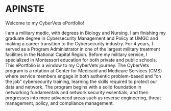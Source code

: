 # APINSTE
Welcome to my CyberVets ePortfolio!

I am a military medic, with degrees in Biology and Nursing. I am finishing my graduate degree in Cybersecurity Management and Policy at UMGC and making a career transition to the Cybersecurity industry. For 4 years, I served as a Program Administrator in one of the largest military treatment facilities in the National Capital Region. Before my military service, I specialized in Montessori education for both private and public schools. This ePortfolio is a window to my CyberVets journey. The CyberVets program is a rotation at Center for Medicaid and Medicare Services (CMS) where service members engage in both authentic problem-based and “on the job” cybersecurity training, learning the skills required to protect our data and network.  The program begins with a solid foundation in networking fundamentals and network security essentials; and then progresses into more advanced areas such as reverse engineering, threat management, policy, and compliance management.
